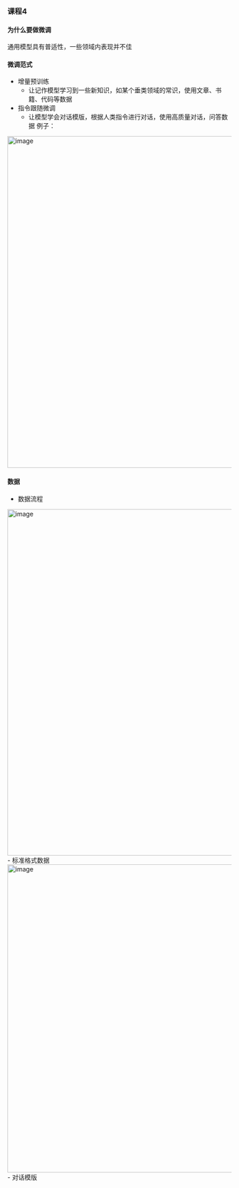 ### 课程4

#### 为什么要做微调
通用模型具有普适性，一些领域内表现并不佳

#### 微调范式
- 增量预训练
  - 让记作模型学习到一些新知识，如某个垂类领域的常识，使用文章、书籍、代码等数据
- 指令跟随微调
  - 让模型学会对话模版，根据人类指令进行对话，使用高质量对话，问答数据
例子：
<img width="746" alt="image" src="https://github.com/tangyanlin/llm_notes/assets/2775580/0bfc37c7-19f5-4905-bf33-1567873ba78c">

#### 数据
- 数据流程
<img width="779" alt="image" src="https://github.com/tangyanlin/llm_notes/assets/2775580/a49b3703-aeda-41c3-9394-0d177d500bc3">
  - 标准格式数据
<img width="693" alt="image" src="https://github.com/tangyanlin/llm_notes/assets/2775580/b006f63b-fb45-48c9-a6e9-7f362f37f087">
  - 对话模版
